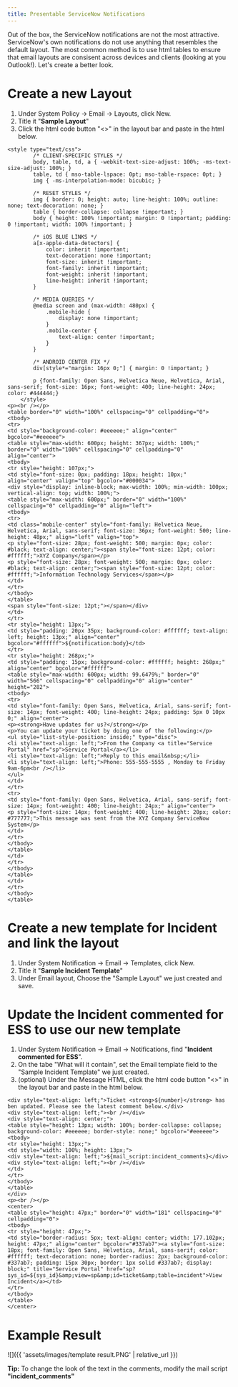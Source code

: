 ```yaml
---
title: Presentable ServiceNow Notifications
---
```


Out of the box, the ServiceNow notifications are not the most attractive. ServiceNow's own notifications do not use anything that resembles the default layout. The most common method is to use html tables to ensure that email layouts are consisent across devices and clients (looking at you Outlook!). Let's create a better look.

# Create a new Layout
1. Under System Policy -> Email -> Layouts, click New.
2. Title it "**Sample Layout**"
3. Click the html code button "<>" in the layout bar and paste in the html below.

```
<style type="text/css">
        /* CLIENT-SPECIFIC STYLES */
        body, table, td, a { -webkit-text-size-adjust: 100%; -ms-text-size-adjust: 100%; }
        table, td { mso-table-lspace: 0pt; mso-table-rspace: 0pt; }
        img { -ms-interpolation-mode: bicubic; }

        /* RESET STYLES */
        img { border: 0; height: auto; line-height: 100%; outline: none; text-decoration: none; }
        table { border-collapse: collapse !important; }
        body { height: 100% !important; margin: 0 !important; padding: 0 !important; width: 100% !important; }

        /* iOS BLUE LINKS */
        a[x-apple-data-detectors] {
            color: inherit !important;
            text-decoration: none !important;
            font-size: inherit !important;
            font-family: inherit !important;
            font-weight: inherit !important;
            line-height: inherit !important;
        }

        /* MEDIA QUERIES */
        @media screen and (max-width: 480px) {
            .mobile-hide {
                display: none !important;
            }
            .mobile-center {
                text-align: center !important;
            }
        }

        /* ANDROID CENTER FIX */
        div[style*="margin: 16px 0;"] { margin: 0 !important; }

        p {font-family: Open Sans, Helvetica Neue, Helvetica, Arial, sans-serif; font-size: 16px; font-weight: 400; line-height: 24px; color: #444444;}
    </style>
<p><br /></p>
<table border="0" width="100%" cellspacing="0" cellpadding="0">
<tbody>
<tr>
<td style="background-color: #eeeeee;" align="center" bgcolor="#eeeeee">
<table style="max-width: 600px; height: 367px; width: 100%;" border="0" width="100%" cellspacing="0" cellpadding="0" align="center">
<tbody>
<tr style="height: 107px;">
<td style="font-size: 0px; padding: 18px; height: 10px;" align="center" valign="top" bgcolor="#000034">
<div style="display: inline-block; max-width: 100%; min-width: 100px; vertical-align: top; width: 100%;">
<table style="max-width: 600px;" border="0" width="100%" cellspacing="0" cellpadding="0" align="left">
<tbody>
<tr>
<td class="mobile-center" style="font-family: Helvetica Neue, Helvetica, Arial, sans-serif; font-size: 36px; font-weight: 500; line-height: 48px;" align="left" valign="top">
<p style="font-size: 28px; font-weight: 500; margin: 0px; color: #black; text-align: center;"><span style="font-size: 12pt; color: #ffffff;">XYZ Company</span></p>
<p style="font-size: 28px; font-weight: 500; margin: 0px; color: #black; text-align: center;"><span style="font-size: 12pt; color: #ffffff;">Information Technology Services</span></p>
</td>
</tr>
</tbody>
</table>
<span style="font-size: 12pt;"></span></div>
</td>
</tr>
<tr style="height: 13px;">
<td style="padding: 20px 35px; background-color: #ffffff; text-align: left; height: 13px;" align="center" bgcolor="#ffffff">${notification:body}</td>
</tr>
<tr style="height: 268px;">
<td style="padding: 15px; background-color: #ffffff; height: 268px;" align="center" bgcolor="#ffffff">
<table style="max-width: 600px; width: 99.6479%;" border="0" width="566" cellspacing="0" cellpadding="0" align="center" height="282">
<tbody>
<tr>
<td style="font-family: Open Sans, Helvetica, Arial, sans-serif; font-size: 14px; font-weight: 400; line-height: 24px; padding: 5px 0 10px 0;" align="center">
<p><strong>Have updates for us?</strong></p>
<p>You can update your ticket by doing one of the following:</p>
<ul style="list-style-position: inside;" type="disc">
<li style="text-align: left;">From the Company <a title="Service Portal" href="sp">Service Portal</a></li>
<li style="text-align: left;">Reply to this email&nbsp;</li>
<li style="text-align: left;">Phone: 555-555-5555 , Monday to Friday 9am-6pm<br /></li>
</ul>
</td>
</tr>
<tr>
<td style="font-family: Open Sans, Helvetica, Arial, sans-serif; font-size: 14px; font-weight: 400; line-height: 24px;" align="center">
<p style="font-size: 14px; font-weight: 400; line-height: 20px; color: #777777;">This message was sent from the XYZ Company ServiceNow System</p>
</td>
</tr>
</tbody>
</table>
</td>
</tr>
</tbody>
</table>
</td>
</tr>
</tbody>
</table>
```
# Create a new template for Incident and link the layout
1. Under System Notification -> Email -> Templates, click New.
2. Title it "**Sample Incident Template**"
3. Under Email layout, Choose the "Sample Layout" we just created and save.

# Update the Incident commented for ESS to use our new template
1. Under System Notification -> Email -> Notifications, find "**Incident commented for ESS**".
2. On the tabe "What will it contain", set the  Email template field to the "Sample Incident Template" we just created.
3. (optional) Under the Message HTML, click the html code button "<>" in the layout bar and paste in the html below.

```
<div style="text-align: left;">Ticket <strong>${number}</strong> has ben updated. Please see the latest comment below.</div>
<div style="text-align: left;"><br /></div>
<div style="text-align: center;">
<table style="height: 13px; width: 100%; border-collapse: collapse; background-color: #eeeeee; border-style: none;" bgcolor="#eeeeee">
<tbody>
<tr style="height: 13px;">
<td style="width: 100%; height: 13px;">
<div style="text-align: left;">${mail_script:incident_comments}</div>
<div style="text-align: left;"><br /></div>
</td>
</tr>
</tbody>
</table>
</div>
<p><br /></p>
<center>
<table style="height: 47px;" border="0" width="181" cellspacing="0" cellpadding="0">
<tbody>
<tr style="height: 47px;">
<td style="border-radius: 5px; text-align: center; width: 177.102px; height: 47px;" align="center" bgcolor="#337ab7"><a style="font-size: 18px; font-family: Open Sans, Helvetica, Arial, sans-serif; color: #ffffff; text-decoration: none; border-radius: 2px; background-color: #337ab7; padding: 15px 30px; border: 1px solid #337ab7; display: block;" title="Service Portal" href="sp?sys_id=${sys_id}&amp;view=sp&amp;id=ticket&amp;table=incident">View Incident</a></td>
</tr>
</tbody>
</table>
</center>
```

# Example Result
![]({{ 'assets/images/template result.PNG' | relative_url }})

**Tip:**
To change the look of the text in the comments, modify the mail script **"incident_comments"**
